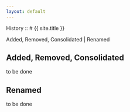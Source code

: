```yaml
---
layout: default
---
```


History :: # {{ site.title }}

Added, Removed, Consolidated  |  Renamed


## Added, Removed, Consolidated

to be done

## Renamed

to be done


